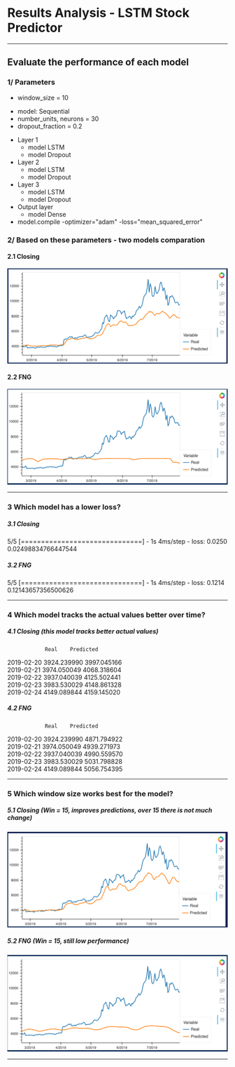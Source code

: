 # Results Analysis - LSTM Stock Predictor 

- - -

## Evaluate the performance of each model

### 1/ Parameters
+ window_size = 10
- model: Sequential
- number_units, neurons = 30                
- dropout_fraction = 0.2
+ Layer 1
    - model LSTM  
    - model Dropout
+ Layer 2
    - model LSTM  
    - model Dropout
+ Layer 3
    - model LSTM  
    - model Dropout
+ Output layer
    - model Dense
+ model.compile
    -optimizer="adam"
    -loss="mean_squared_error"  

### 2/ Based on these parameters - two models comparation 
#### 2.1 Closing

![closing_plot.png](./Images/closing_plot.png)

#### 2.2 FNG

![fgn.png](./Images/fgn_plot.png)


- - -

### 3 Which model has a lower loss?

##### 3.1 Closing 
5/5 [==============================] - 1s 4ms/step - loss: 0.0250
0.02498834766447544

##### 3.2 FNG
5/5 [==============================] - 1s 4ms/step - loss: 0.1214
0.12143657356500626

- - -

### 4 Which model tracks the actual values better over time?

##### 4.1 Closing (this model tracks better actual values)

                Real	Predicted
2019-02-20	3924.239990	3997.045166  
2019-02-21	3974.050049	4068.318604  
2019-02-22	3937.040039	4125.502441  
2019-02-23	3983.530029	4148.861328  
2019-02-24	4149.089844	4159.145020  

##### 4.2 FNG

                Real	Predicted
2019-02-20	3924.239990	4871.794922  
2019-02-21	3974.050049	4939.271973  
2019-02-22	3937.040039	4990.559570  
2019-02-23	3983.530029	5031.798828  
2019-02-24	4149.089844	5056.754395  

- - -

### 5 Which window size works best for the model?

##### 5.1 Closing (Win = 15,  improves predictions, over 15 there is not much change)
![closing_win15_plot.png](./Images/closing_win15_plot.png)


##### 5.2 FNG (Win = 15, still low performance)
![fng_win15_plot.png](./Images/fng_win15_plot.png)




- - -




